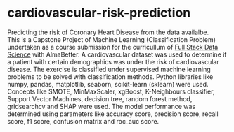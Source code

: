 # cardiovascular-risk-prediction
Predicting the risk of Coronary Heart Disease from the data availalbe.\
This is a Capstone Project of Machine Learning (Classification Problem) undertaken as a course submission for the curricullum of [Full Stack Data Science](https://www.almabetter.com/courses/full-stack-data-science) with AlmaBetter.
A cardiovascular dataset was used to determine if a patient with certain demographics was under the risk of cardiovascular disease. The exercise is classified under supervised machine learning problems to be solved with classification methods. Python libraries like numpy, pandas, matplotlib, seaborn, scikit-learn (sklearn) were used. Concepts like SMOTE, MinMaxScaler, xgBoost, K-Neighbours classifier, Support Vector Machines, decision tree, random forest method, gridsearchcv and SHAP were used. The model performance was determined using parameters like accuracy score, precision score, recall score, f1 score, confusion matrix and roc_auc score.
